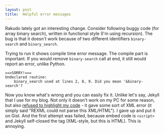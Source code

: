 ```yaml
---
layout: post
title:  Helpful error messages
---
```

Rakudo lately got an interesting change. Consider following buggy code
(for array binary search), written in functional style (I'm using
recursion). The bug is that it doesn't work because of two different
identifiers `binary-search` and `binary_search`.

<script src = "https://gist.github.com/4577858.js">
// ASDF why you auto close tags XML style
</script>

Trying to run it shows compile time error message. The compile part is
important. If you would remove `binary-search` call at end, it still
would report an error, unlike Python.

    ===SORRY!===
    Undeclared routine:
        binary_search used at lines 2, 8, 9. Did you mean '&binary-search'?

Now you know what's wrong and you can easily fix it. Unlike let's say,
Jekyll that I use for my blog. Not only it doesn't work on my PC for
some reason, but also [refused to highlight my code] - it gave some sort
of XML error (it simply said "REXML could not parse this XML/HTML").
I gave up and put it on Gist. And the first attempt was failed, because
embed code is `<script>` and Jekyll self-closed the tag (XML-style, but
this is HTML). This is annoying.

[refused to highlight my code]: https://github.com/GlitchMr/glitchmr.github.com/commits/master/_posts/2013-01-20-helpful-error-messages.md "GitHub: GlitchMr/glitchmr.github.com (history for this post)"
